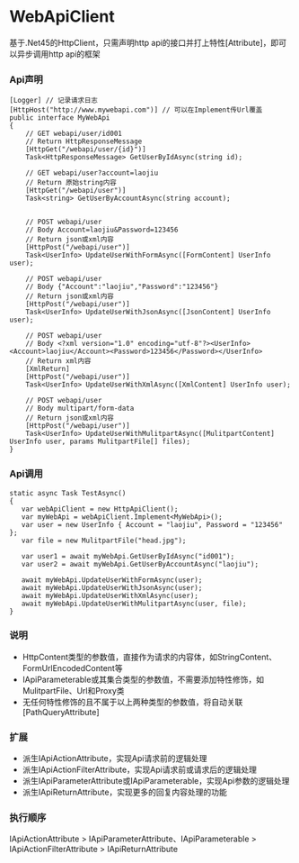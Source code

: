 # WebApiClient
基于.Net45的HttpClient，只需声明http api的接口并打上特性[Attribute]，即可以异步调用http api的框架

### Api声明
```
[Logger] // 记录请求日志
[HttpHost("http://www.mywebapi.com")] // 可以在Implement传Url覆盖
public interface MyWebApi
{
    // GET webapi/user/id001
    // Return HttpResponseMessage
    [HttpGet("/webapi/user/{id}")]
    Task<HttpResponseMessage> GetUserByIdAsync(string id);

    // GET webapi/user?account=laojiu
    // Return 原始string内容
    [HttpGet("/webapi/user")]
    Task<string> GetUserByAccountAsync(string account);


    // POST webapi/user  
    // Body Account=laojiu&Password=123456
    // Return json或xml内容
    [HttpPost("/webapi/user")]
    Task<UserInfo> UpdateUserWithFormAsync([FormContent] UserInfo user);

    // POST webapi/user   
    // Body {"Account":"laojiu","Password":"123456"}
    // Return json或xml内容
    [HttpPost("/webapi/user")]
    Task<UserInfo> UpdateUserWithJsonAsync([JsonContent] UserInfo user);

    // POST webapi/user   
    // Body <?xml version="1.0" encoding="utf-8"?><UserInfo><Account>laojiu</Account><Password>123456</Password></UserInfo>
    // Return xml内容
    [XmlReturn]
    [HttpPost("/webapi/user")]
    Task<UserInfo> UpdateUserWithXmlAsync([XmlContent] UserInfo user);

    // POST webapi/user   
    // Body multipart/form-data
    // Return json或xml内容
    [HttpPost("/webapi/user")]
    Task<UserInfo> UpdateUserWithMulitpartAsync([MulitpartContent] UserInfo user, params MulitpartFile[] files);
}
```
 
 ### Api调用
 ```
static async Task TestAsync()
{
    var webApiClient = new HttpApiClient();
    var myWebApi = webApiClient.Implement<MyWebApi>();
    var user = new UserInfo { Account = "laojiu", Password = "123456" };
    var file = new MulitpartFile("head.jpg");

    var user1 = await myWebApi.GetUserByIdAsync("id001");
    var user2 = await myWebApi.GetUserByAccountAsync("laojiu");

    await myWebApi.UpdateUserWithFormAsync(user);
    await myWebApi.UpdateUserWithJsonAsync(user);
    await myWebApi.UpdateUserWithXmlAsync(user);
    await myWebApi.UpdateUserWithMulitpartAsync(user, file);
}
```

### 说明
* HttpContent类型的参数值，直接作为请求的内容体，如StringContent、FormUrlEncodedContent等
* IApiParameterable或其集合类型的参数值，不需要添加特性修饰，如MulitpartFile、Url和Proxy类
* 无任何特性修饰的且不属于以上两种类型的参数值，将自动关联[PathQueryAttribute]

### 扩展
* 派生IApiActionAttribute，实现Api请求前的逻辑处理
* 派生IApiActionFilterAttribute，实现Api请求前或请求后的逻辑处理
* 派生IApiParameterAttribute或IApiParameterable，实现Api参数的逻辑处理
* 派生IApiReturnAttribute，实现更多的回复内容处理的功能

### 执行顺序
IApiActionAttribute > IApiParameterAttribute、IApiParameterable > IApiActionFilterAttribute > IApiReturnAttribute
